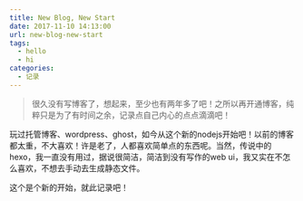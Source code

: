 ```yaml
---
title: New Blog, New Start
date: 2017-11-10 14:13:00
url: new-blog-new-start
tags: 
  - hello
  - hi
categories:
  - 记录
---
```


> 很久没有写博客了，想起来，至少也有两年多了吧！之所以再开通博客，纯粹只是为了有时间之余，记录点自己内心的点点滴滴吧！

玩过托管博客、wordpress、ghost，如今从这个新的nodejs开始吧！以前的博客都太重，不大喜欢！许是老了，人都喜欢简单点的东西呢。当然，传说中的hexo，我一直没有用过，据说很简洁，简洁到没有写作的web
ui，我又实在不怎么喜欢，不想去手动去生成静态文件。

这个是个新的开始，就此记录吧！